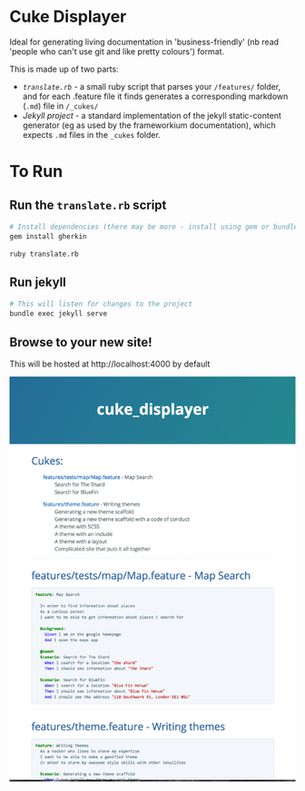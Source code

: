 # Cuke Displayer

Ideal for generating living documentation in 'business-friendly' (nb read 'people who can't use git and like pretty colours') format.

This is made up of two parts:

* *`translate.rb`* - a small ruby script that parses your `/features/` folder, and for each .feature file it finds generates a corresponding markdown (`.md`) file in `/_cukes/`
* *Jekyll project* - a standard implementation of the jekyll static-content generator (eg as used by the frameworkium documentation), which expects `.md` files in the `_cukes` folder.


# To Run

## Run the `translate.rb` script

```bash
# Install dependencies (there may be more - install using gem or bundler)
gem install gherkin
```

```bash
ruby translate.rb
```

## Run jekyll

```bash
# This will listen for changes to the project
bundle exec jekyll serve
```

## Browse to your new site!

This will be hosted at http://localhost:4000 by default

![Example Screenshot](/../assets/screenshot.tiff?raw=true "Example Screenshot")